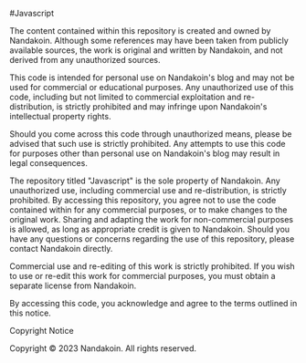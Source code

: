 #Javascript

The content contained within this repository is created and owned by Nandakoin. Although some references may have been taken from publicly available sources, the work is original and written by Nandakoin, and not derived from any unauthorized sources.

This code is intended for personal use on Nandakoin's blog and may not be used for commercial or educational purposes. Any unauthorized use of this code, including but not limited to commercial exploitation and re-distribution, is strictly prohibited and may infringe upon Nandakoin's intellectual property rights.

Should you come across this code through unauthorized means, please be advised that such use is strictly prohibited. Any attempts to use this code for purposes other than personal use on Nandakoin's blog may result in legal consequences.

The repository titled "Javascript" is the sole property of Nandakoin. Any unauthorized use, including commercial use and re-distribution, is strictly prohibited. By accessing this repository, you agree not to use the code contained within for any commercial purposes, or to make changes to the original work. Sharing and adapting the work for non-commercial purposes is allowed, as long as appropriate credit is given to Nandakoin. Should you have any questions or concerns regarding the use of this repository, please contact Nandakoin directly.

Commercial use and re-editing of this work is strictly prohibited. If you wish to use or re-edit this work for commercial purposes, you must obtain a separate license from Nandakoin.

By accessing this code, you acknowledge and agree to the terms outlined in this notice.

Copyright Notice

Copyright © 2023 Nandakoin. All rights reserved.
